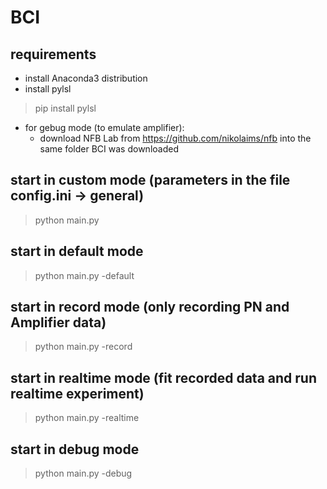 # BCI

## requirements
* install Anaconda3 distribution
* install pylsl
> pip install pylsl
* for gebug mode (to emulate amplifier):
    * download NFB Lab from https://github.com/nikolaims/nfb into the same folder BCI was downloaded

## start in custom mode (parameters in the file config.ini -> general)
> python main.py

## start in default mode
> python main.py -default

## start in record mode (only recording PN and Amplifier data)
> python main.py -record

## start in realtime mode (fit recorded data and run realtime experiment)
> python main.py -realtime

## start in debug mode
> python main.py -debug

